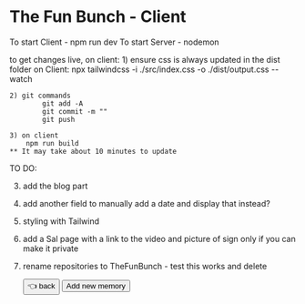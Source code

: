 # The Fun Bunch - Client

To start Client - npm run dev
To start Server - nodemon

to get changes live, on client:
    1) ensure css is always updated in the dist folder on Client: npx tailwindcss -i ./src/index.css -o ./dist/output.css --watch

    2) git commands
            git add -A
            git commit -m ""
            git push
    
    3) on client
        npm run build
    ** It may take about 10 minutes to update

TO DO:

3) add the blog part
4) add another field to manually add a date and display that instead?
5) styling with Tailwind
6) add a Sal page with a link to the video and picture of sign only if you can make it private
7) rename repositories to TheFunBunch - test this works and delete

    <div className="container">
    <NavLink to="/stLuciaPics">
      <Button className="bg-white text-bg-cyan-400 p-1 rounded hover:bg-emerald-100">
          👈 back
      </Button>
    </NavLink>

    <NavLink to="/addPicsStLucia">
      <Button className="bg-white text-bg-cyan-400 p-1 rounded hover:bg-emerald-100">
        Add new memory
      </Button>
    </NavLink>
    </div>